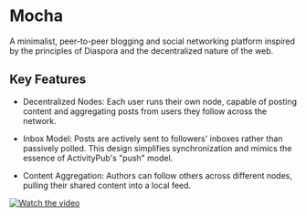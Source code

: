 # Mocha
A minimalist, peer-to-peer blogging and social networking platform inspired by the principles of Diaspora and the decentralized nature of the web.

## Key Features
- Decentralized Nodes: Each user runs their own node, capable of posting content and aggregating posts from users they follow across the network.

- Inbox Model: Posts are actively sent to followers' inboxes rather than passively polled. This design simplifies synchronization and mimics the essence of ActivityPub's "push" model.

- Content Aggregation: Authors can follow others across different nodes, pulling their shared content into a local feed.


[![Watch the video](https://i.sstatic.net/Vp2cE.png)](https://www.youtube.com/watch?v=viOFeeVYwWs)
